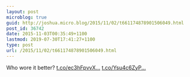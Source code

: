 ```yaml
---
layout: post
microblog: true
guid: http://joshua.micro.blog/2015/11/02/t661174878901506049.html
post_id: 36742
date: 2015-11-03T00:35:49+1100
lastmod: 2019-07-30T17:41:27+1100
type: post
url: /2015/11/02/t661174878901506049.html
---
```

Who wore it better? [t.co/ec3hFpvvX...](https://t.co/ec3hFpvvX3) [t.co/Ysu4c6ZyP...](https://t.co/Ysu4c6ZyPq)
